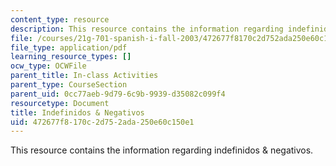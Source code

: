 ```yaml
---
content_type: resource
description: This resource contains the information regarding indefinidos & negativos.
file: /courses/21g-701-spanish-i-fall-2003/472677f8170c2d752ada250e60c150e1_MIT21G_701F03_20indefi.pdf
file_type: application/pdf
learning_resource_types: []
ocw_type: OCWFile
parent_title: In-class Activities
parent_type: CourseSection
parent_uid: 0cc77aeb-9d79-6c9b-9939-d35082c099f4
resourcetype: Document
title: Indefinidos & Negativos
uid: 472677f8-170c-2d75-2ada-250e60c150e1
---
```

This resource contains the information regarding indefinidos & negativos.

